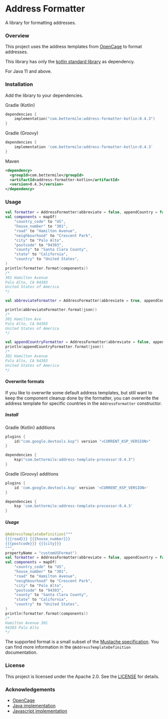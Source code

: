# Address Formatter

A library for formatting addresses.

### Overview

This project uses the address templates from [OpenCage](https://github.com/OpenCageData/address-formatting/) to format
addresses.

This library has only the [kotlin standard library](https://kotlinlang.org/) as dependency.

For Java 11 and above.

### Installation

Add the library to your dependencies.

Gradle (Kotlin)

```kotlin
dependencies {
    implementation("com.bettermile:address-formatter-kotlin:0.4.3")
}
```

Gradle (Groovy)

```groovy
dependencies {
    implementation 'com.bettermile:address-formatter-kotlin:0.4.3'
}
```

Maven

```xml
<dependency>
  <groupId>com.bettermile</groupId>
  <artifactId>address-formatter-kotlin</artifactId>
  <version>0.4.3</version>
</dependency> 
```

### Usage

```kotlin
val formatter = AddressFormatter(abbreviate = false, appendCountry = false)
val components = mapOf(
    "country_code" to "US",
    "house_number" to "301",
    "road" to "Hamilton Avenue",
    "neighbourhood" to "Crescent Park",
    "city" to "Palo Alto",
    "postcode" to "94303",
    "county" to "Santa Clara County",
    "state" to "California",
    "country" to "United States",
)
println(formatter.format(components))
/*
301 Hamilton Avenue
Palo Alto, CA 94303
United States of America
*/

val abbreviateFormatter = AddressFormatter(abbreviate = true, appendCountry = false)

println(abbreviateFormatter.format(json))
/*
301 Hamilton Ave
Palo Alto, CA 94303
United States of America
*/

val appendCountryFormatter = AddressFormatter(abbreviate = false, appendCountry = true)
println(appendCountryFormatter.format(json))
/*
301 Hamilton Avenue
Palo Alto, CA 94303
United States of America
*/
```

#### Overwrite formats

If you like to overwrite some default address templates, but still want to keep the component cleanup done by the
formatter, you can overwrite the address template for specific countries in the `AddressFormatter` constructor.

##### Install

Gradle (Kotlin) additions

```kotlin
plugins {
    id("com.google.devtools.ksp") version "<CURRENT_KSP_VERSION>"
}

dependencies {
    ksp("com.bettermile:address-template-processor:0.4.3")
}
```

Gradle (Groovy) additions

```groovy
plugins {
    id 'com.google.devtools.ksp' version '<CURRENT_KSP_VERSION>'
}

dependencies {
    ksp 'com.bettermile:address-template-processor:0.4.3'
}
```

##### Usage

```kotlin
@AddressTemplateDefinition("""
{{{road}}} {{{house_number}}}
{{{postcode}}} {{{city}}}
""",
propertyName = "customUSFormat")
val formatter = AddressFormatter(abbreviate = false, appendCountry = false, mapOf("US" to AddressTemplates.customUSFormat))
val components = mapOf(
    "country_code" to "US",
    "house_number" to "301",
    "road" to "Hamilton Avenue",
    "neighbourhood" to "Crescent Park",
    "city" to "Palo Alto",
    "postcode" to "94303",
    "county" to "Santa Clara County",
    "state" to "California",
    "country" to "United States",
)
println(formatter.format(components))
/*
Hamilton Avenue 301
94303 Palo Alto
*/
```

The supported format is a small subset of the [Mustache specification](https://mustache.github.io/). You can find more
information in the `@AddressTemplateDefinition` documentation.

### License

This project is licensed under the Apache 2.0. See the [LICENSE](LICENSE.txt) for details.

### Acknowledgements

- [OpenCage](https://github.com/OpenCageData/address-formatting/)
- [Java implementation](https://github.com/placemarkt/address-formatter-java)
- [Javascript implementation](https://github.com/fragaria/address-formatter)
